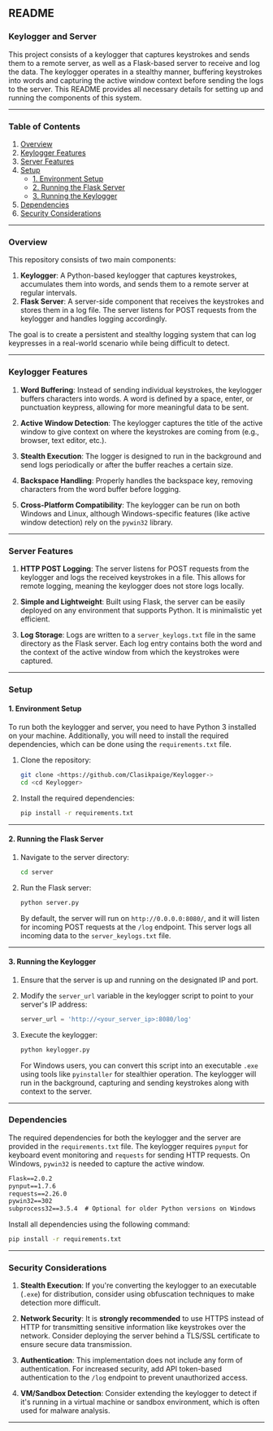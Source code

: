 

## README

### Keylogger and Server

This project consists of a keylogger that captures keystrokes and sends them to a remote server, as well as a Flask-based server to receive and log the data. The keylogger operates in a stealthy manner, buffering keystrokes into words and capturing the active window context before sending the logs to the server. This README provides all necessary details for setting up and running the components of this system.

---

### Table of Contents
1. [Overview](#overview)
2. [Keylogger Features](#keylogger-features)
3. [Server Features](#server-features)
4. [Setup](#setup)
    - [1. Environment Setup](#1-environment-setup)
    - [2. Running the Flask Server](#2-running-the-flask-server)
    - [3. Running the Keylogger](#3-running-the-keylogger)
5. [Dependencies](#dependencies)
6. [Security Considerations](#security-considerations)

---

### Overview

This repository consists of two main components:

1. **Keylogger**: A Python-based keylogger that captures keystrokes, accumulates them into words, and sends them to a remote server at regular intervals.
2. **Flask Server**: A server-side component that receives the keystrokes and stores them in a log file. The server listens for POST requests from the keylogger and handles logging accordingly.

The goal is to create a persistent and stealthy logging system that can log keypresses in a real-world scenario while being difficult to detect.

---

### Keylogger Features

1. **Word Buffering**: Instead of sending individual keystrokes, the keylogger buffers characters into words. A word is defined by a space, enter, or punctuation keypress, allowing for more meaningful data to be sent.
   
2. **Active Window Detection**: The keylogger captures the title of the active window to give context on where the keystrokes are coming from (e.g., browser, text editor, etc.).

3. **Stealth Execution**: The logger is designed to run in the background and send logs periodically or after the buffer reaches a certain size.

4. **Backspace Handling**: Properly handles the backspace key, removing characters from the word buffer before logging.

5. **Cross-Platform Compatibility**: The keylogger can be run on both Windows and Linux, although Windows-specific features (like active window detection) rely on the `pywin32` library.

---

### Server Features

1. **HTTP POST Logging**: The server listens for POST requests from the keylogger and logs the received keystrokes in a file. This allows for remote logging, meaning the keylogger does not store logs locally.

2. **Simple and Lightweight**: Built using Flask, the server can be easily deployed on any environment that supports Python. It is minimalistic yet efficient.

3. **Log Storage**: Logs are written to a `server_keylogs.txt` file in the same directory as the Flask server. Each log entry contains both the word and the context of the active window from which the keystrokes were captured.

---

### Setup

#### 1. Environment Setup

To run both the keylogger and server, you need to have Python 3 installed on your machine. Additionally, you will need to install the required dependencies, which can be done using the `requirements.txt` file.

1. Clone the repository:
   ```bash
   git clone <https://github.com/Clasikpaige/Keylogger->
   cd <cd Keylogger>
   ```

2. Install the required dependencies:
   ```bash
   pip install -r requirements.txt
   ```

---

#### 2. Running the Flask Server

1. Navigate to the server directory:
   ```bash
   cd server
   ```

2. Run the Flask server:
   ```bash
   python server.py
   ```

   By default, the server will run on `http://0.0.0.0:8080/`, and it will listen for incoming POST requests at the `/log` endpoint. This server logs all incoming data to the `server_keylogs.txt` file.

---

#### 3. Running the Keylogger

1. Ensure that the server is up and running on the designated IP and port.
   
2. Modify the `server_url` variable in the keylogger script to point to your server's IP address:
   ```python
   server_url = 'http://<your_server_ip>:8080/log'
   ```

3. Execute the keylogger:
   ```bash
   python keylogger.py
   ```

   For Windows users, you can convert this script into an executable `.exe` using tools like `pyinstaller` for stealthier operation. The keylogger will run in the background, capturing and sending keystrokes along with context to the server.

---

### Dependencies

The required dependencies for both the keylogger and the server are provided in the `requirements.txt` file. The keylogger requires `pynput` for keyboard event monitoring and `requests` for sending HTTP requests. On Windows, `pywin32` is needed to capture the active window.

```txt
Flask==2.0.2
pynput==1.7.6
requests==2.26.0
pywin32==302
subprocess32==3.5.4  # Optional for older Python versions on Windows
```

Install all dependencies using the following command:
```bash
pip install -r requirements.txt
```

---

### Security Considerations

1. **Stealth Execution**: If you're converting the keylogger to an executable (`.exe`) for distribution, consider using obfuscation techniques to make detection more difficult.
   
2. **Network Security**: It is **strongly recommended** to use HTTPS instead of HTTP for transmitting sensitive information like keystrokes over the network. Consider deploying the server behind a TLS/SSL certificate to ensure secure data transmission.

3. **Authentication**: This implementation does not include any form of authentication. For increased security, add API token-based authentication to the `/log` endpoint to prevent unauthorized access.

4. **VM/Sandbox Detection**: Consider extending the keylogger to detect if it's running in a virtual machine or sandbox environment, which is often used for malware analysis.

---


